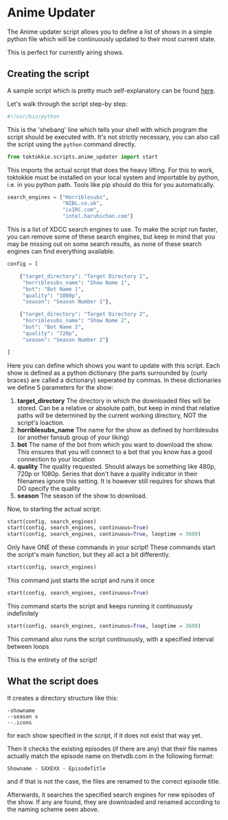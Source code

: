 # Anime Updater

The Anime updater script allows you to define a list of shows in a simple
python file which will be continuously updated to their most current state.

This is perfect for currently airing shows.

## Creating the script

A sample script which is pretty much self-explanatory can be found
[here](../../toktokkie/templates/anime_updater_template.py). 

Let's walk through the script step-by step:

```python
#!/usr/bin/python
```

This is the 'shebang' line which tells your shell with which program the
script should be executed with. It's not strictly necessary, you can
also call the script using the ```python``` command directly.

```python
from toktokkie.scripts.anime_updater import start
```

This imports the actual script that does the heavy lifting. For this to
work, toktokkie must be installed on your local system and importable
by python, i.e. in you python path. Tools like pip should do this for
you automatically.

```python
search_engines = ["Horriblesubs",
                  "NIBL.co.uk",
                  "ixIRC.com",
                  "intel.haruhichan.com"]
```

This is a list of XDCC search engines to use. To make the script run
faster, you can remove some of these search engines, but keep in mind
that you may be missing out on some search results, as none of these
search engines can find everything available.

```python
config = [

    {"target_directory": "Target Directory 1",
     "horriblesubs_name": "Show Name 1",
     "bot": "Bot Name 1",
     "quality": "1080p",
     "season": "Season Number 1"},

    {"target_directory": "Target Directory 2",
     "horriblesubs_name": "Show Name 2",
     "bot": "Bot Name 2",
     "quality": "720p",
     "season": "Season Number 2"}

]
```

Here you can define which shows you want to update with this script.
Each show is defined as a python dictionary (the parts surrounded by
{curly braces} are called a dictionary) seperated by commas. In these
dictionaries we define 5 parameters for the show:

1. **target_directory**
   The directory in which the downloaded files will be stored.
   Can be a relative or absolute path, but keep in mind that relative
   paths will be determined by the current working directory, NOT the
   script's loaction.
2. **horriblesubs_name**
   The name for the show as defined by horriblesubs (or another fansub
   group of your liking)
3. **bot**
   The name of the bot from which you want to download the show.
   This ensures that you will connect to a bot that you know has a good
   connection to your location
4. **quality**
   The quality requested. Should always be something like 480p, 720p or
   1080p. Series that don't have a quality indicator in their filenames
   ignore this setting. It is however still requires for shows that DO
   specify the quality
5. **season**
   The season of the show to download.
   
Now, to starting the actual script:
   
```python
start(config, search_engines)
start(config, search_engines, continuous=True)
start(config, search_engines, continuous=True, looptime = 3600)
```

Only have ONE of these commands in your script!
These commands start the script's main function, but they all act a bit
differently.

```python
start(config, search_engines)
```

This command just starts the script and runs it once

```python
start(config, search_engines, continuous=True)
```

This command starts the script and keeps running it continuously
indefinitely

```python
start(config, search_engines, continuous=True, looptime = 3600)
```

This command also runs the script continuously, with a specified
interval between loops

This is the entirety of the script!

## What the script does
 
It creates a directory structure like this:

    -showname
    --season x
    --.icons
    
for each show specified in the script, if it does not exist that way yet.

Then it checks the existing episodes (if there are any) that their
file names actually match the episode name on thetvdb.com in the
following format:

    Showname - SXXEXX - EpisodeTitle

and if that is not the case, the files are renamed to the correct episode
title.

Afterwards, it searches the specified search engines for new episodes of
the show. If any are found, they are downloaded and renamed according
to the naming scheme seen above.